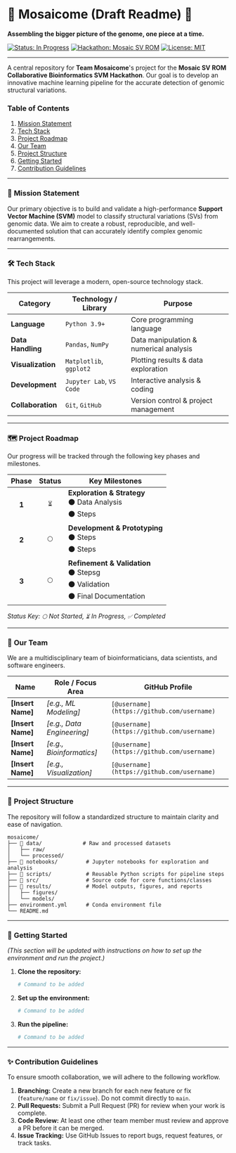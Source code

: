# 🧬 Mosaicome (Draft Readme) 🧩

**Assembling the bigger picture of the genome, one piece at a time.**

[![Status: In Progress](https://img.shields.io/badge/Status-In%20Progress-blue)](https://github.com/your-org/mosaicome)
[![Hackathon: Mosaic SV ROM](https://img.shields.io/badge/Hackathon-Mosaic%20SV%20ROM-brightgreen)](https://example.com/hackathon-link)
[![License: MIT](https://img.shields.io/badge/License-MIT-yellow.svg)](https://opensource.org/licenses/MIT)

---

A central repository for **Team Mosaicome**'s project for the **Mosaic SV ROM Collaborative Bioinformatics SVM Hackathon**. Our goal is to develop an innovative machine learning pipeline for the accurate detection of genomic structural variations.

### **Table of Contents**
1. [Mission Statement](#-mission-statement)
2. [Tech Stack](#-tech-stack)
3. [Project Roadmap](#-project-roadmap)
4. [Our Team](#-our-team)
5. [Project Structure](#-project-structure)
6. [Getting Started](#-getting-started)
7. [Contribution Guidelines](#-contribution-guidelines)

---

### 🎯 **Mission Statement**

Our primary objective is to build and validate a high-performance **Support Vector Machine (SVM)** model to classify structural variations (SVs) from genomic data. We aim to create a robust, reproducible, and well-documented solution that can accurately identify complex genomic rearrangements.

---

### 🛠️ **Tech Stack**

This project will leverage a modern, open-source technology stack.

| Category          | Technology / Library                               | Purpose                               |
| ----------------- | -------------------------------------------------- | ------------------------------------- |
| **Language** | `Python 3.9+`                                      | Core programming language             |
| **Data Handling** | `Pandas`, `NumPy`                                  | Data manipulation & numerical analysis|
| **Visualization** | `Matplotlib`, `ggplot2`                            | Plotting results & data exploration   |
| **Development** | `Jupyter Lab`, `VS Code`                           | Interactive analysis & coding         |
| **Collaboration** | `Git`, `GitHub`                                    | Version control & project management  |

---

### 🗺️ **Project Roadmap**

Our progress will be tracked through the following key phases and milestones.

| Phase | Status | Key Milestones                                                                 |
| :---: | :----: | ------------------------------------------------------------------------------ |
| **1** |  `⏳`  | **Exploration & Strategy** <br> ⚫ Data Analysis <br> ⚫ Steps |
| **2** |  `⚪`  | **Development & Prototyping** <br> ⚫ Steps <br> ⚫ Steps |
| **3** |  `⚪`  | **Refinement & Validation** <br> ⚫ Stepsg <br> ⚫ Validation <br> ⚫ Final Documentation |

*Status Key: `⚪` Not Started, `⏳` In Progress, `✅` Completed*

---

### 👥 **Our Team**

We are a multidisciplinary team of bioinformaticians, data scientists, and software engineers.

| Name                | Role / Focus Area          | GitHub Profile                               |
| ------------------- | -------------------------- | -------------------------------------------- |
| **[Insert Name]** | *[e.g., ML Modeling]* | `[@username](https://github.com/username)` |
| **[Insert Name]** | *[e.g., Data Engineering]* | `[@username](https://github.com/username)` |
| **[Insert Name]** | *[e.g., Bioinformatics]* | `[@username](https://github.com/username)` |
| **[Insert Name]** | *[e.g., Visualization]* | `[@username](https://github.com/username)` |

---

### 📂 **Project Structure**

The repository will follow a standardized structure to maintain clarity and ease of navigation.

```
mosaicome/
├── 📁 data/             # Raw and processed datasets
│   ├── raw/
│   └── processed/
├── 📁 notebooks/         # Jupyter notebooks for exploration and analysis
├── 📁 scripts/           # Reusable Python scripts for pipeline steps
├── 📁 src/               # Source code for core functions/classes
├── 📁 results/           # Model outputs, figures, and reports
│   ├── figures/
│   └── models/
├── environment.yml      # Conda environment file
└── README.md
```

---

### 🚀 **Getting Started**

*(This section will be updated with instructions on how to set up the environment and run the project.)*

1.  **Clone the repository:**
    ```bash
    # Command to be added
    ```
2.  **Set up the environment:**
    ```bash
    # Command to be added
    ```
3.  **Run the pipeline:**
    ```bash
    # Command to be added
    ```

---

### ✨ **Contribution Guidelines**

To ensure smooth collaboration, we will adhere to the following workflow.

1.  **Branching:** Create a new branch for each new feature or fix (`feature/name` or `fix/issue`). Do not commit directly to `main`.
2.  **Pull Requests:** Submit a Pull Request (PR) for review when your work is complete.
3.  **Code Review:** At least one other team member must review and approve a PR before it can be merged.
4.  **Issue Tracking:** Use GitHub Issues to report bugs, request features, or track tasks.
